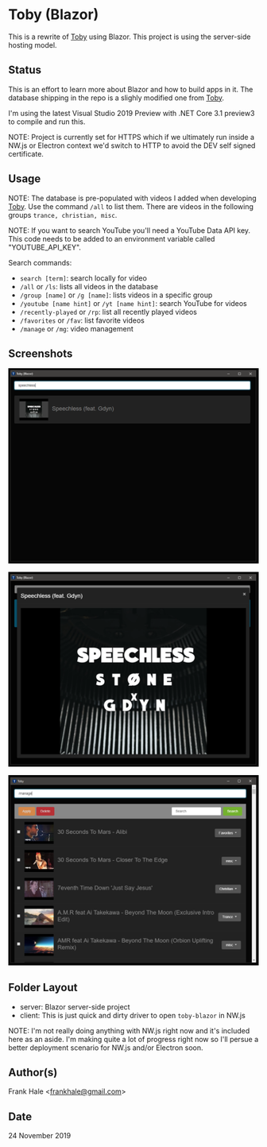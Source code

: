 # Toby (Blazor)

This is a rewrite of [Toby](https://github.com/frankhale/toby) using Blazor.
This project is using the server-side hosting model.

## Status

This is an effort to learn more about Blazor and how to build apps in it. The
database shipping in the repo is a slighly modified one from [Toby](https://github.com/frankhale/toby).

I'm using the latest Visual Studio 2019 Preview with .NET Core 3.1 preview3 to
compile and run this.

NOTE: Project is currently set for HTTPS which if we ultimately run inside a
NW.js or Electron context we'd switch to HTTP to avoid the DEV self signed
certificate.

## Usage

NOTE: The database is pre-populated with videos I added when developing
[Toby](https:/github.com/frankhale/toby). Use the command `/all` to list them.
There are videos in the following groups `trance, christian, misc`.

NOTE: If you want to search YouTube you'll need a YouTube Data API key. This
code needs to be added to an environment variable called "YOUTUBE_API_KEY".

Search commands:

- `search [term]`: search locally for video
- `/all` or `/ls`: lists all videos in the database
- `/group [name]` or `/g [name]`: lists videos in a specific group
- `/youtube [name hint]` or `/yt [name hint]`: search YouTube for videos
- `/recently-played` or `/rp`: list all recently played videos
- `/favorites` or `/fav`: list favorite videos
- `/manage` or `/mg`: video management

## Screenshots

![Basic UI](screenshots/one.PNG)

![Video Playback](screenshots/two.PNG)

![Video Management](screenshots/three.PNG)

## Folder Layout

- server: Blazor server-side project
- client: This is just quick and dirty driver to open `toby-blazor` in NW.js

NOTE: I'm not really doing anything with NW.js right now and it's included here
as an aside. I'm making quite a lot of progress right now so I'll persue a
better deployment scenario for NW.js and/or Electron soon.

## Author(s)

Frank Hale &lt;frankhale@gmail.com&gt;

## Date

24 November 2019
